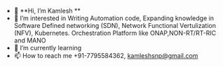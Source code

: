 - 👋 **Hi, I’m Kamlesh **
- 👀 I’m interested in Writing Automation code, Expanding knowledge in Software Defined networking (SDN), Network Functional Vertulization (NFV), Kubernetes. Orchestration Platform like ONAP,NON-RT/RT-RIC and MANO
- 🌱 I’m currently learning  
- 📫 How to reach me +91-7795584362, kamleshsnp@gmail.com

<!---
kamleshsnp/kamleshsnp is a ✨ special ✨ repository because its `README.md` (this file) appears on your GitHub profile.
You can click the Preview link to take a look at your changes.
--->
